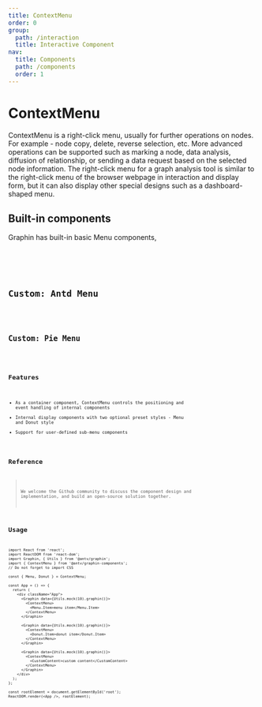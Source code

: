 ```yaml
---
title: ContextMenu
order: 0
group:
  path: /interaction
  title: Interactive Component
nav:
  title: Components
  path: /components
  order: 1
---
```


# ContextMenu

ContextMenu is a right-click menu, usually for further operations on nodes. For example - node copy, delete, reverse selection, etc. More advanced operations can be supported such as marking a node, data analysis, diffusion of relationship, or sending a data request based on the selected node information. The right-click menu for a graph analysis tool is similar to the right-click menu of the browser webpage in interaction and display form, but it can also display other special designs such as a dashboard-shaped menu.

## Built-in components

Graphin has built-in basic Menu components,

<code src='./demos/index'>
<!-- <API src='./Menu.tsx'> -->
<API src='./Menu.tsx'>

## Custom: Antd Menu

<code src='./demos/AntdMenu'>

## Custom: Pie Menu

<code src='./demos/PieMenu'>

## Features

- As a container component, ContextMenu controls the positioning and event handling of internal components
- Internal display components with two optional preset styles - Menu and Donut style
- Support for user-defined sub-menu components

## Reference

> We welcome the Github community to discuss the component design and implementation, and build an open-source solution together.

## Usage

```tsx | pure
import React from 'react';
import ReactDOM from 'react-dom';
import Graphin, { Utils } from '@antv/graphin';
import { ContextMenu } from '@antv/graphin-components';
// Do not forget to import CSS

const { Menu, Donut } = ContextMenu;

const App = () => {
  return (
    <div className="App">
      <Graphin data={Utils.mock(10).graphin()}>
        <ContextMenu>
          <Menu.Item>menu item</Menu.Item>
        </ContextMenu>
      </Graphin>

      <Graphin data={Utils.mock(10).graphin()}>
        <ContextMenu>
          <Donut.Item>donut item</Donut.Item>
        </ContextMenu>
      </Graphin>

      <Graphin data={Utils.mock(10).graphin()}>
        <ContextMenu>
          <CustomContent>custom content</CustomContent>
        </ContextMenu>
      </Graphin>
    </div>
  );
};

const rootElement = document.getElementById('root');
ReactDOM.render(<App />, rootElement);
```
